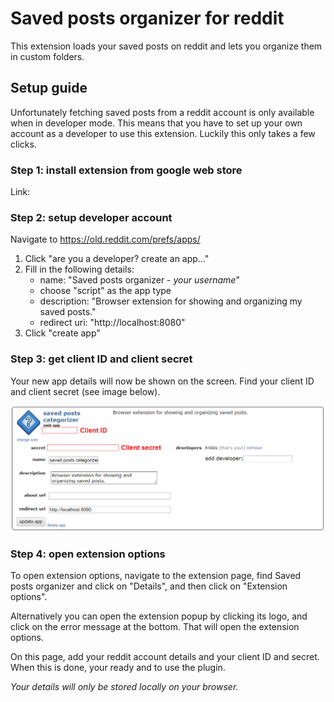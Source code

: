 # Saved posts organizer for reddit

This extension loads your saved posts on reddit and lets you organize them in custom folders.

## Setup guide

Unfortunately fetching saved posts from a reddit account is only available when in developer mode. This means that you have to set up your own account as a developer to use this extension. Luckily this only takes a few clicks.

### Step 1: install extension from google web store
Link:

### Step 2: setup developer account

Navigate to https://old.reddit.com/prefs/apps/

1. Click "are you a developer? create an app..."
2. Fill in the following details:
   - name: "Saved posts organizer - *your username*"
   - choose "script" as the app type
   - description: "Browser extension for showing and organizing my saved posts."
   - redirect uri: "http://localhost:8080"
3. Click "create app"

### Step 3: get client ID and client secret
Your new app details will now be shown on the screen.
Find your client ID and client secret (see image below).

![client ID and secret](src/images/readme/1.jpg "client ID and secret")

### Step 4: open extension options

To open extension options, navigate to the extension page, find Saved posts organizer and click on "Details", and then click on "Extension options".

Alternatively you can open the extension popup by clicking its logo, and click on the error message at the bottom. That will open the extension options. 

On this page, add your reddit account details and your client ID and secret. When this is done, your ready and to use the plugin.

*Your details will only be stored locally on your browser.*
